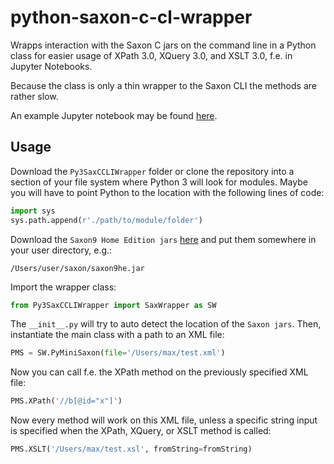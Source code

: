 # python-saxon-c-cl-wrapper
Wrapps interaction with the Saxon C jars on the command line in a Python class for easier  usage of XPath 3.0, XQuery 3.0, and XSLT 3.0, f.e. in Jupyter Notebooks.

Because the class is only a thin wrapper to the Saxon CLI the methods are rather slow.

An example Jupyter notebook may be found [here](https://github.com/hou2zi0/python-saxon-c-cl-wrapper/blob/master/Example.ipynb).

## Usage

Download the `Py3SaxCCLIWrapper` folder or clone the repository into a section of your file system where Python 3 will look for modules. Maybe you will have to point Python to the location with the following lines of code:
```python
import sys
sys.path.append(r'./path/to/module/folder')
```
Download the `Saxon9 Home Edition jars` [here](https://www.saxonica.com/download/c.xml) and put them somewhere in your user directory, e.g.:
```
/Users/user/saxon/saxon9he.jar
```
Import the wrapper class:
```python
from Py3SaxCCLIWrapper import SaxWrapper as SW
```
The `__init__.py` will try to auto detect the location of the `Saxon jars`.
Then, instantiate the main class with a path to an XML file:
```python
PMS = SW.PyMiniSaxon(file='/Users/max/test.xml')
```
Now you can call f.e. the XPath method on the previously specified XML file:
```python
PMS.XPath('//b[@id="x"]')
```
Now every method will work on this XML file, unless a specific string input is specified when the XPath, XQuery, or XSLT method is called:
```python
PMS.XSLT('/Users/max/test.xsl', fromString=fromString)
```
